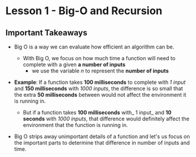 # Lesson 1 - Big-O and Recursion

## Important Takeaways

* Big O is a way we can evaluate how efficient an algorithm can be.
  * With Big O, we focus on how much time a function will need to complete with a given **a number of inputs**
    * we use the variable _n_ to represent the **number of inputs**

* **Example**: If a function takes __100 milliseconds__ to complete with _1 input_ and __150 milliseconds__ with _1000 inputs_, the difference is so small that the extra __50 milliseconds__ between would not affect the environment it is running in.
  * But if a function takes __100 milliseconds__ with_ 1 input_ and __10 seconds__ with _1000 inputs_, that difference would definitely affect the environment that the function is running in.

* Big O strips away unimportant details of a function and let's us focus on the important parts to determine that difference in number of inputs and time.
